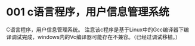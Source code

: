 # 001 c语言程序，用户信息管理系统
C语言程序，用户信息管理系统。
注意该c程序是基于Linux中的Gcc编译器下编译调试完成，windows内的Vc编译器可能存在不兼容。（已经过调试移植。）
